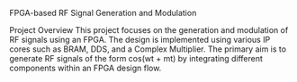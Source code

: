 FPGA-based RF Signal Generation and Modulation

Project Overview
This project focuses on the generation and modulation of RF signals using an FPGA. 
The design is implemented using various IP cores such as BRAM, DDS, and a Complex Multiplier. 
The primary aim is to generate RF signals of the form cos(wt + mt) by integrating different components within an FPGA design flow.

